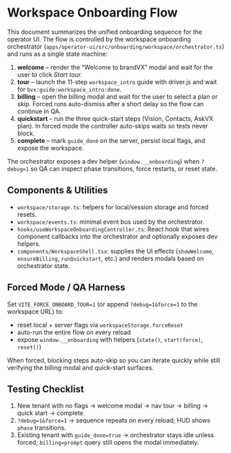 # Workspace Onboarding Flow

This document summarizes the unified onboarding sequence for the operator UI. The flow is controlled by the workspace onboarding orchestrator (`apps/operator-ui/src/onboarding/workspace/orchestrator.ts`) and runs as a single state machine:

1. **welcome** – render the “Welcome to brandVX” modal and wait for the user to click *Start tour*.
2. **tour** – launch the 11-step `workspace_intro` guide with driver.js and wait for `bvx:guide:workspace_intro:done`.
3. **billing** – open the billing modal and wait for the user to select a plan or skip. Forced runs auto-dismiss after a short delay so the flow can continue in QA.
4. **quickstart** – run the three quick-start steps (Vision, Contacts, AskVX plan). In forced mode the controller auto-skips waits so tests never block.
5. **complete** – mark `guide_done` on the server, persist local flags, and expose the workspace.

The orchestrator exposes a dev helper (`window.__onboarding`) when `?debug=1` so QA can inspect phase transitions, force restarts, or reset state.

## Components & Utilities

- `workspace/storage.ts`: helpers for local/session storage and forced resets.
- `workspace/events.ts`: minimal event bus used by the orchestrator.
- `hooks/useWorkspaceOnboardingController.ts`: React hook that wires component callbacks into the orchestrator and optionally exposes dev helpers.
- `components/WorkspaceShell.tsx`: supplies the UI effects (`showWelcome`, `ensureBilling`, `runQuickstart`, etc.) and renders modals based on orchestrator state.

## Forced Mode / QA Harness

Set `VITE_FORCE_ONBOARD_TOUR=1` (or append `?debug=1&force=1` to the workspace URL) to:

- reset local + server flags via `workspaceStorage.forceReset`
- auto-run the entire flow on every reload
- expose `window.__onboarding` with helpers (`state()`, `start(force)`, `reset()`)

When forced, blocking steps auto-skip so you can iterate quickly while still verifying the billing modal and quick-start surfaces.

## Testing Checklist

1. New tenant with no flags → welcome modal → nav tour → billing → quick start → complete.
2. `?debug=1&force=1` → sequence repeats on every reload; HUD shows `phase` transitions.
3. Existing tenant with `guide_done=true` → orchestrator stays idle unless forced; `billing=prompt` query still opens the modal immediately.

